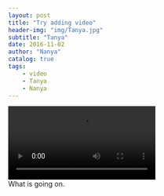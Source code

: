 ```yaml
---
layout: post
title: "Try adding video"
header-img: "img/Tanya.jpg"
subtitle: "Tanya"
date: 2016-11-02
author: "Nanya"
catalog: true
tags:
    - video
    - Tanya
    - Nanya
---
```

<div class="container-fluid">
    <div class="row">
        <video autoplay="true" class="col-md-10 col-md-offset-2" controls src="https://rawgithub.com/mushroommie/videos/master/Tanya-Speechlesser.mp4"></video>
    </div>
    <div class="row">
        <div class="col">What is going on.</div>
        <canvas id="c" class="col-md-6 col-md-offset-2"></canvas>
    </div>
</div>

<style>
    canvas {background: #CFF09E; display: block; }
</style>

<script>
(function() {

    var c = document.getElementById("c"),
        ctx = c.getContext("2d");
    ctx.font="20px Georgia";
    ctx.fillText("Test",10,50);
    c.width = innerWidth;
    c.height = innerHeight;

    var lines = [],
        maxSpeed = 5,
        spacing = 5,
        xSpacing = 0,
        n = innerWidth / spacing,
        colors = ["#3B8686", "#79BD9A", "#A8DBA8", "#0B486B"],
        i;

    for (i = 0; i < n; i++) {
        xSpacing += spacing;
        lines.push({
            x: xSpacing,
            y: Math.round(Math.random() * c.height),
            width: 2,
            height: Math.round(Math.random() * (innerHeight / 10)),
            speed: Math.random() * maxSpeed + 1,
            color: colors[Math.floor(Math.random() * colors.length)]
        });
    }


    function draw() {
        var i;
        ctx.clearRect(0, 0, c.width, c.height);

        for (i = 0; i < n; i++) {
            ctx.fillStyle = lines[i].color;
            ctx.fillRect(lines[i].x, lines[i].y, lines[i].width, lines[i].height);
            lines[i].y += lines[i].speed;

            if (lines[i].y > c.height)
                lines[i].y = 0 - lines[i].height;
        }

        requestAnimationFrame(draw);

    }

    draw();

}());
</script>